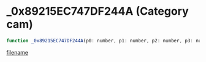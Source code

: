 # _0x89215EC747DF244A (Category cam)

```js
function _0x89215EC747DF244A(p0: number, p1: number, p2: number, p3: number, p4: number, p5: number, p6: number, p7: number, p8: number): number
```

[filename](_0x89215EC747DF244A_m.md ':include')